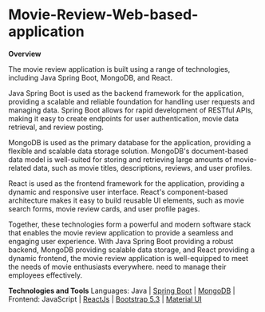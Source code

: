 # Movie-Review-Web-based-application

**Overview**

The movie review application is built using a range of technologies, including Java Spring Boot, MongoDB, and React.

Java Spring Boot is used as the backend framework for the application, providing a scalable and reliable foundation for handling user requests and managing data. Spring Boot allows for rapid development of RESTful APIs, making it easy to create endpoints for user authentication, movie data retrieval, and review posting.

MongoDB is used as the primary database for the application, providing a flexible and scalable data storage solution. MongoDB's document-based data model is well-suited for storing and retrieving large amounts of movie-related data, such as movie titles, descriptions, reviews, and user profiles.

React is used as the frontend framework for the application, providing a dynamic and responsive user interface. React's component-based architecture makes it easy to build reusable UI elements, such as movie search forms, movie review cards, and user profile pages.

Together, these technologies form a powerful and modern software stack that enables the movie review application to provide a seamless and engaging user experience. With Java Spring Boot providing a robust backend, MongoDB providing scalable data storage, and React providing a dynamic frontend, the movie review application is well-equipped to meet the needs of movie enthusiasts everywhere. need to manage their employees effectively.

**Technologies and Tools**
Languages:   Java   |   [Spring Boot](https://spring.io/)    | [MongoDB](https://www.mongodb.com/) |
Frontend:   JavaScript | [ReactJs](https://reactjs.org/)  |  [Bootstrap 5.3](https://getbootstrap.com/) |  [Material UI](https://mui.com/)
